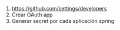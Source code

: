 
1. https://github.com/settings/developers
2. Crear OAuth app
3. Generar secret por cada aplicación spring